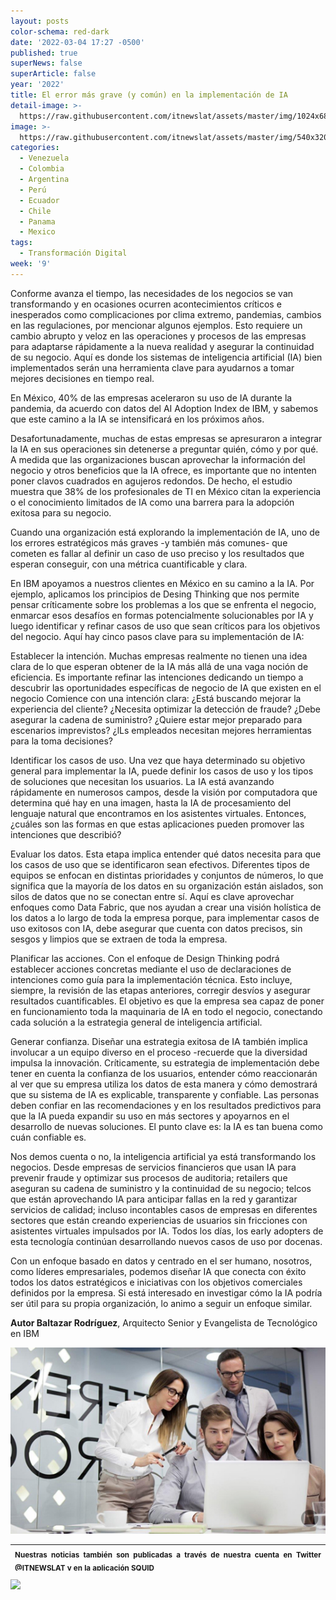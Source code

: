 ```yaml
---
layout: posts
color-schema: red-dark
date: '2022-03-04 17:27 -0500'
published: true
superNews: false
superArticle: false
year: '2022'
title: El error más grave (y común) en la implementación de IA
detail-image: >-
  https://raw.githubusercontent.com/itnewslat/assets/master/img/1024x680/reunion-equipo-Ai-g.jpg
image: >-
  https://raw.githubusercontent.com/itnewslat/assets/master/img/540x320/reunion-equipo-Ai-p.jpg
categories:
  - Venezuela
  - Colombia
  - Argentina
  - Perú
  - Ecuador
  - Chile
  - Panama
  - Mexico
tags:
  - Transformación Digital
week: '9'
---
```

Conforme avanza el tiempo, las necesidades de los negocios se van transformando y en ocasiones ocurren acontecimientos críticos e inesperados como complicaciones por clima extremo, pandemias, cambios en las regulaciones, por mencionar algunos ejemplos. Esto requiere un cambio abrupto y veloz en las operaciones y procesos de las empresas para adaptarse rápidamente a la nueva realidad y asegurar la continuidad de su negocio. Aquí es donde los sistemas de inteligencia artificial (IA) bien implementados serán una herramienta clave para ayudarnos a tomar mejores decisiones en tiempo real.
 
En México, 40% de las empresas aceleraron su uso de IA durante la pandemia, da acuerdo con datos del AI Adoption Index de IBM, y sabemos que este camino a la IA se intensificará en los próximos años.
 
Desafortunadamente, muchas de estas empresas se apresuraron a integrar la IA en sus operaciones sin detenerse a preguntar quién, cómo y por qué. A medida que las organizaciones buscan aprovechar la información del negocio y otros beneficios que la IA ofrece, es importante que no intenten poner clavos cuadrados en agujeros redondos. De hecho, el estudio muestra que 38% de los profesionales de TI en México citan la experiencia o el conocimiento limitados de IA como una barrera para la adopción exitosa para su negocio.
 
Cuando una organización está explorando la implementación de IA, uno de los errores estratégicos más graves -y también más comunes- que cometen es fallar al definir un caso de uso preciso y los resultados que esperan conseguir, con una métrica cuantificable y clara.
 
En IBM apoyamos a nuestros clientes en México en su camino a la IA. Por ejemplo, aplicamos los principios de Desing Thinking que nos permite pensar críticamente sobre los problemas a los que se enfrenta el negocio, enmarcar esos desafíos en formas potencialmente solucionables por IA y luego identificar y refinar casos de uso que sean críticos para los objetivos del negocio. Aquí hay cinco pasos clave para su implementación de IA:
 
Establecer la intención. Muchas empresas realmente no tienen una idea clara de lo que esperan obtener de la IA más allá de una vaga noción de eficiencia. Es importante refinar las intenciones dedicando un tiempo a descubrir las oportunidades específicas de negocio de IA que existen en el negocio Comience con una intención clara: ¿Está buscando mejorar la experiencia del cliente? ¿Necesita optimizar la detección de fraude? ¿Debe asegurar la cadena de suministro? ¿Quiere estar mejor preparado para escenarios imprevistos? ¿lLs empleados necesitan mejores herramientas para la toma decisiones?
 
Identificar los casos de uso. Una vez que haya determinado su objetivo general para implementar la IA, puede definir los casos de uso y los tipos de soluciones que necesitan los usuarios. La IA está avanzando rápidamente en numerosos campos, desde la visión por computadora que determina qué hay en una imagen, hasta la IA de procesamiento del lenguaje natural que encontramos en los asistentes virtuales. Entonces, ¿cuáles son las formas en que estas aplicaciones pueden promover las intenciones que describió?
 
Evaluar los datos. Esta etapa implica entender qué datos necesita para que los casos de uso que se identificaron sean efectivos. Diferentes tipos de equipos se enfocan en distintas prioridades y conjuntos de números, lo que significa que la mayoría de los datos en su organización están aislados, son silos de datos que no se conectan entre sí. Aquí es clave aprovechar enfoques como Data Fabric, que nos ayudan a crear una visión holística de los datos a lo largo de toda la empresa porque, para implementar casos de uso exitosos con IA, debe asegurar que cuenta con datos precisos, sin sesgos y limpios que se extraen de toda la empresa.
 
Planificar las acciones. Con el enfoque de Design Thinking podrá establecer acciones concretas mediante el uso de declaraciones de intenciones como guía para la implementación técnica. Esto incluye, siempre, la revisión de las etapas anteriores, corregir desvíos y asegurar resultados cuantificables. El objetivo es que la empresa sea capaz de poner en funcionamiento toda la maquinaria de IA en todo el negocio, conectando cada solución a la estrategia general de inteligencia artificial.
 
Generar confianza. Diseñar una estrategia exitosa de IA también implica involucar a un equipo diverso en el proceso -recuerde que la diversidad impulsa la innovación. Críticamente, su estrategia de implementación debe tener en cuenta la confianza de los usuarios, entender cómo reaccionarán al ver que su empresa utiliza los datos de esta manera y cómo demostrará que su sistema de IA es explicable, transparente y confiable. Las personas deben confiar en las recomendaciones y en los resultados predictivos para que la IA pueda expandir su uso en más sectores y apoyarnos en el desarrollo de nuevas soluciones. El punto clave es: la IA es tan buena como cuán confiable es.
 
Nos demos cuenta o no, la inteligencia artificial ya está transformando los negocios. Desde empresas de servicios financieros que usan IA para prevenir fraude y optimizar sus procesos de auditoria; retailers que aseguran su cadena de suministro y la continuidad de su negocio; telcos que están aprovechando IA para anticipar fallas en la red y garantizar servicios de calidad; incluso incontables casos de empresas en diferentes sectores que están creando experiencias de usuarios sin fricciones con asistentes virtuales impulsados por IA. Todos los días, los early adopters de esta tecnología continúan desarrollando nuevos casos de uso por docenas.
 
Con un enfoque basado en datos y centrado en el ser humano, nosotros, como líderes empresariales, podemos diseñar IA que conecta con éxito todos los datos estratégicos e iniciativas con los objetivos comerciales definidos por la empresa. Si está interesado en investigar cómo la IA podría ser útil para su propia organización, lo animo a seguir un enfoque similar.

**Autor Baltazar Rodríguez**, Arquitecto Senior y Evangelista de Tecnológico en IBM

![](https://raw.githubusercontent.com/itnewslat/assets/master/img/540x320/reunion-equipo-Ai-p.jpg)

<table style="height: 42px;" width="569">
<tbody>
<tr>
<td style="text-align: justify;"><sub><strong>Nuestras noticias también son publicadas a través de nuestra cuenta en Twitter <a href="https://twitter.com/itnewslat?lang=es">@ITNEWSLAT</a> y en la aplicación <a href="https://squidapp.co/en/">SQUID</a></strong></sub></td>
</tr>
</tbody>
</table>

<img src="https://tracker.metricool.com/c3po.jpg?hash=56f88a41e39ab42c063cc51676587a04"/>